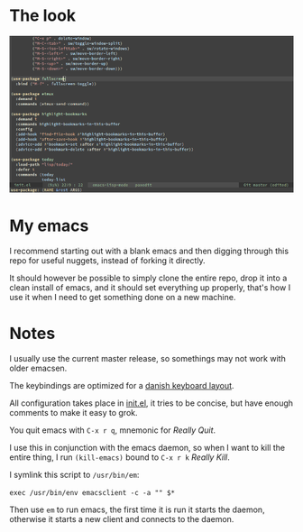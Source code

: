 # The look
![Screenshot of my emacs in action](emacs-screen.png?raw=true "Screenshot of my emacs in action")

# My emacs
I recommend starting out with a blank emacs and then digging through this repo
for useful nuggets, instead of forking it directly.

It should however be possible to simply clone the entire repo, drop it
into a clean install of emacs, and it should set everything up
properly, that's how I use it when I need to get something done on a
new machine.

# Notes

I usually use the current master release, so somethings may not work with older
emacsen.

The keybindings are optimized for a
[danish keyboard layout](http://fontmeme.com/images/danish-keyboard-550x183.png).

All configuration takes place in
[init.el](https://github.com/jensecj/.emacs.d/blob/master/init.el), it
tries to be concise, but have enough comments to make it easy to grok.

You quit emacs with `C-x r q`, mnemonic for *Really Quit*.

I use this in conjunction with the emacs daemon, so when I want to kill the
entire thing, I run `(kill-emacs)` bound to `C-x r k` *Really Kill*.

I symlink this script to `/usr/bin/em`:

`exec /usr/bin/env emacsclient -c -a "" $*`

Then use `em` to run emacs, the first time it is run it
starts the daemon, otherwise it starts a new client and connects
to the daemon.
